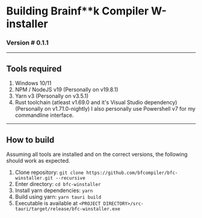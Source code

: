 # Building Brainf\*\*k Compiler W-installer
### Version # 0.1.1

---

## Tools required
1. Windows 10/11 
2. NPM / NodeJS v19 (Personally on v19.8.1)
3. Yarn v3 (Personally on v3.5.1)
4. Rust toolchain (atleast v1.69.0 and it's Visual Studio dependency) (Personally on v1.71.0-nightly)
I also personally use Powershell v7 for my commandline interface.

---

## How to build
Assuming all tools are installed and on the correct versions, the following should work as expected.
1. Clone repository: `git clone https://github.com/bfcompiler/bfc-winstaller.git --recursive`
2. Enter directory: `cd bfc-winstaller`
3. Install yarn dependencies: `yarn`
4. Build using yarn: `yarn tauri build`
5. Executable is available at `<PROJECT DIRECTORY>/src-tauri/target/release/bfc-winstaller.exe`